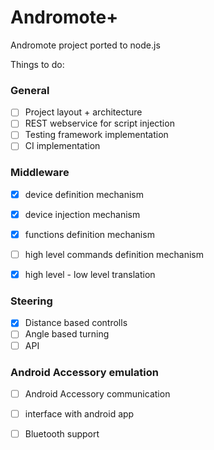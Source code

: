 # Andromote+
Andromote project ported to node.js

Things to do:

### General
- [ ] Project layout + architecture
- [ ] REST webservice for script injection
- [ ] Testing framework implementation
- [ ] CI implementation

### Middleware
- [x] device definition mechanism
- [x] device injection mechanism
- [x] functions definition mechanism
- [ ] high level commands definition mechanism
- [x] high level - low level translation


### Steering
- [x] Distance based controlls
- [ ] Angle based turning
- [ ] API

### Android Accessory emulation
- [ ] Android Accessory communication
- [ ] interface with android app
- [ ] Bluetooth support
 

